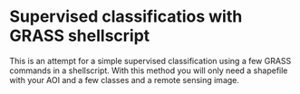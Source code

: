 # Supervised classificatios with GRASS shellscript
This is an attempt for a simple supervised classification using a few GRASS commands in a shellscript.
With this method you will only need a shapefile with your AOI and a few classes and a remote sensing image.
